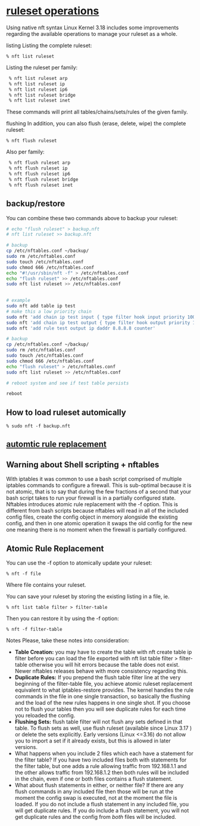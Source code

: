 # **[ruleset operations](https://wiki.nftables.org/wiki-nftables/index.php/Operations_at_ruleset_level)**

Using native nft syntax
Linux Kernel 3.18 includes some improvements regarding the available operations to manage your ruleset as a whole.

listing
Listing the complete ruleset:

```% nft list ruleset```

Listing the ruleset per family:

```bash
 % nft list ruleset arp
 % nft list ruleset ip
 % nft list ruleset ip6
 % nft list ruleset bridge
 % nft list ruleset inet
```

These commands will print all tables/chains/sets/rules of the given family.

flushing
In addition, you can also flush (erase, delete, wipe) the complete ruleset:

```% nft flush ruleset```

Also per family:

```bash
 % nft flush ruleset arp
 % nft flush ruleset ip
 % nft flush ruleset ip6
 % nft flush ruleset bridge
 % nft flush ruleset inet
 ```

## backup/restore

You can combine these two commands above to backup your ruleset:

```bash
# echo "flush ruleset" > backup.nft
# nft list ruleset >> backup.nft

# backup 
cp /etc/nftables.conf ~/backup/
sudo rm /etc/nftables.conf
sudo touch /etc/nftables.conf
sudo chmod 666 /etc/nftables.conf
echo "#!/usr/sbin/nft -f" > /etc/nftables.conf
echo "flush ruleset" >> /etc/nftables.conf
sudo nft list ruleset >> /etc/nftables.conf
 

# example
sudo nft add table ip test
# make this a low priority chain
sudo nft 'add chain ip test input { type filter hook input priority 100 ; }'
sudo nft 'add chain ip test output { type filter hook output priority 100 ; }'
sudo nft 'add rule test output ip daddr 8.8.8.8 counter'

# backup 
cp /etc/nftables.conf ~/backup/
sudo rm /etc/nftables.conf
sudo touch /etc/nftables.conf
sudo chmod 666 /etc/nftables.conf
echo "flush ruleset" > /etc/nftables.conf
sudo nft list ruleset >> /etc/nftables.conf

# reboot system and see if test table persists

reboot

 ```

## How to load ruleset automically

```% sudo nft -f backup.nft```

## **[automtic rule replacement](https://wiki.nftables.org/wiki-nftables/index.php/Atomic_rule_replacement)**

## Warning about Shell scripting + nftables

With iptables it was common to use a bash script comprised of multiple iptables commands to configure a firewall. This is sub-optimal because it is not atomic, that is to say that during the few fractions of a second that your bash script takes to run your firewall is in a partially configured state. Nftables introduces atomic rule replacement with the -f option. This is different from bash scripts because nftables will read in all of the included config files, create the config object in memory alongside the existing config, and then in one atomic operation it swaps the old config for the new one meaning there is no moment when the firewall is partially configured.

## Atomic Rule Replacement

You can use the -f option to atomically update your ruleset:

```% nft -f file```

Where file contains your ruleset.

You can save your ruleset by storing the existing listing in a file, ie.

```% nft list table filter > filter-table```

Then you can restore it by using the -f option:

```% nft -f filter-table```

Notes
Please, take these notes into consideration:

- **Table Creation:** you may have to create the table with nft create table ip filter before you can load the file exported with nft list table filter > filter-table otherwise you will hit errors because the table does not exist. Newer nftables releases behave with more consistency regarding this.
- **Duplicate Rules:** If you prepend the flush table filter line at the very beginning of the filter-table file, you achieve atomic ruleset replacement equivalent to what iptables-restore provides. The kernel handles the rule commands in the file in one single transaction, so basically the flushing and the load of the new rules happens in one single shot. If you choose not to flush your tables then you will see duplicate rules for each time you reloaded the config.
- **Flushing Sets:** flush table filter will not flush any sets defined in that table. To flush sets as well, use flush ruleset (available since Linux 3.17 ) or delete the sets explicitly. Early versions (Linux <=3.16) do not allow you to import a set if it already exists, but this is allowed in later versions.
- What happens when you include 2 files which each have a statement for the filter table? If you have two included files both with statements for the filter table, but one adds a rule allowing traffic from 192.168.1.1 and the other allows traffic from 192.168.1.2 then both rules will be included in the chain, even if one or both files contains a flush statement.
- What about flush statements in either, or neither file? If there are any flush commands in any included file then those will be run at the moment the config swap is executed, not at the moment the file is loaded. If you do not include a flush statement in any included file, you will get duplicate rules. If you do include a flush statement, you will not get duplicate rules and the config from *both* files will be included.
